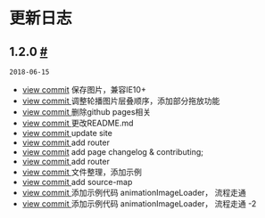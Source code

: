 # 更新日志

<section class="markdown">
  <div class="timeline">
    <div class="timeline-item">
      <div class="timeline-item-tail"></div>
      <div class="timeline-item-head timeline-item-head-blue"></div>
      <div class="timeline-item-content">
      <h2 id="1.2.0">
        <span>1.2.0</span>
        <a href="#1.2.0" class="anchor">#</a>
      </h2>
      <p>
        <code>2018-06-15</code>
      </p>
      <ul>
        <li> <a href="https://github.com/NSFI/ppfish-components/commit/3751e1b9e76bc95fb757d3d2e352054313412798">view commit</a> 保存图片，兼容IE10+</li>
        <li> <a href="https://github.com/NSFI/ppfish-components/commit/e202d83d344a0759319053cb768422a72bee174e">view commit </a> 调整轮播图片层叠顺序，添加部分拖放功能</li>
        <li> <a href="https://github.com/NSFI/ppfish-components/commit/39820fe01d3008f77ac122da1570abe89ef90233">view commit </a> 删除github pages相关</li>
        <li> <a href="https://github.com/NSFI/ppfish-components/commit/13f3a9391815f19e09f2b8a8d3307a05034c8c38">view commit </a> 更改README.md</li>
        <li> <a href="https://github.com/NSFI/ppfish-components/commit/fc1d1a2d14cc0d32a91500a597e03e06b090dcfd">view commit </a> update site</li>
        <li> <a href="https://github.com/NSFI/ppfish-components/commit/c3bc3f59a028a57456fe019b331bb4eedec733a1">view commit </a> add router</li>
        <li> <a href="https://github.com/NSFI/ppfish-components/commit/cd2c6f09e511207021cd6fd46ad30229e2e4d0f1">view commit</a> add page changelog & contributing;</li>
        <li> <a href="https://github.com/NSFI/ppfish-components/commit/ead08928abd44d94af68bdc684ebe99345fb4d1a">view commit </a> add router</li>
        <li> <a href="https://github.com/NSFI/ppfish-components/commit/da89b5c6b12df9b5b14db31ceb3adb8d0ad2120a">view commit </a> 文件整理，添加示例</li>
        <li> <a href="https://github.com/NSFI/ppfish-components/commit/91da6213c316d0f7b0003eba4fe2f9b064babf1b">view commit </a> add source-map</li>
        <li> <a href="https://github.com/NSFI/ppfish-components/commit/4fb93ba2b5dc7c15b47fb9d9a0429c8726a1c722">view commit </a> 添加示例代码 animationImageLoader， 流程走通</li>
        <li> <a href="https://github.com/NSFI/ppfish-components/commit/1ccd42d5f6794c95a5c1fefe74a166d01d0eb231">view commit </a> 添加示例代码 animationImageLoader， 流程走通 -2</li>
      </ul>
    </div>
  </div>
</div>
</section>
